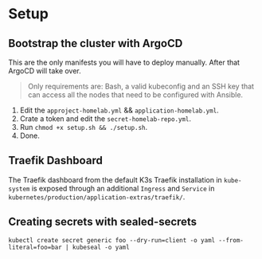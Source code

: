 # Setup #

## Bootstrap the cluster with ArgoCD ##

This are the only manifests you will have to deploy manually. After that ArgoCD will take over.

> Only requirements are: Bash, a valid kubeconfig and an SSH key that can access all the nodes that need to be configured with Ansible.

1. Edit the `approject-homelab.yml` && `application-homelab.yml`.
2. Crate a token and edit the `secret-homelab-repo.yml`.
3. Run `chmod +x setup.sh && ./setup.sh`.
4. Done.


## Traefik Dashboard ##

The Traefik dashboard from the default K3s Traefik installation in `kube-system` is exposed through an additional `Ingress` and `Service` in `kubernetes/production/application-extras/traefik/`.

## Creating secrets with sealed-secrets ##

`kubectl create secret generic foo --dry-run=client -o yaml --from-literal=foo=bar | kubeseal -o yaml`
